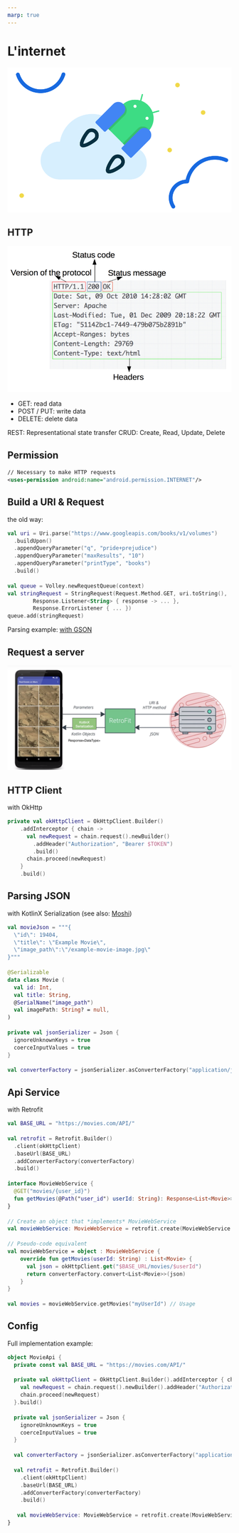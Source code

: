```yaml
---
marp: true
---
```


<!-- headingDivider: 2 -->

# L'internet

![bg](../assets/jetpack.svg)

## HTTP

![bg right 90%](../assets/http.png)

- GET: read data
- POST / PUT: write data
- DELETE: delete data

REST: Representational state transfer
CRUD: Create, Read, Update, Delete

## Permission

```xml
// Necessary to make HTTP requests
<uses-permission android:name="android.permission.INTERNET"/>
```

## Build a URI & Request

the old way:

```kotlin
val uri = Uri.parse("https://www.googleapis.com/books/v1/volumes")
  .buildUpon()
  .appendQueryParameter("q", "pride+prejudice")
  .appendQueryParameter("maxResults", "10")
  .appendQueryParameter("printType", "books")
  .build()

val queue = Volley.newRequestQueue(context)
val stringRequest = StringRequest(Request.Method.GET, uri.toString(),
        Response.Listener<String> { response -> ... },
        Response.ErrorListener { ... })
queue.add(stringRequest)
```

Parsing example: [with GSON](https://developer.android.com/training/volley/request-custom#example:-gsonrequest)

## Request a server

![rest](../assets/request.png)

## HTTP Client

with OkHttp

```kotlin
private val okHttpClient = OkHttpClient.Builder()
    .addInterceptor { chain ->
      val newRequest = chain.request().newBuilder()
        .addHeader("Authorization", "Bearer $TOKEN")
        .build()
      chain.proceed(newRequest)
    }
    .build()
```

## Parsing JSON

with KotlinX Serialization (see also: [Moshi](https://github.com/square/moshi))

```kotlin
val movieJson = """{
  \"id\": 19404,
  \"title\": \"Example Movie\",
  \"image_path\":\"/example-movie-image.jpg\"
}"""

@Serializable
data class Movie (
  val id: Int,
  val title: String,
  @SerialName("image_path")
  val imagePath: String? = null,
)

private val jsonSerializer = Json {
  ignoreUnknownKeys = true
  coerceInputValues = true
}

val converterFactory = jsonSerializer.asConverterFactory("application/json".toMediaType())
```

## Api Service

with Retrofit

```kotlin
val BASE_URL = "https://movies.com/API/"

val retrofit = Retrofit.Builder()
  .client(okHttpClient)
  .baseUrl(BASE_URL)
  .addConverterFactory(converterFactory)
  .build()

interface MovieWebService {
  @GET("movies/{user_id}")
  fun getMovies(@Path("user_id") userId: String): Response<List<Movie>>
}

// Create an object that *implements* MovieWebService
val movieWebService: MovieWebService = retrofit.create(MovieWebService::class.java)

// Pseudo-code equivalent
val movieWebService = object : MovieWebService {
    override fun getMovies(userId: String) : List<Movie> {
      val json = okHttpClient.get("$BASE_URL/movies/$userId")
      return converterFactory.convert<List<Movie>>(json)
    }
}

val movies = movieWebService.getMovies("myUserId") // Usage
```

## Config

Full implementation example:

```kotlin
object MovieApi {
  private const val BASE_URL = "https://movies.com/API/"

  private val okHttpClient = OkHttpClient.Builder().addInterceptor { chain ->
    val newRequest = chain.request().newBuilder().addHeader("Authorization", "Bearer $TOKEN").build()
    chain.proceed(newRequest)
  }.build()

  private val jsonSerializer = Json {
    ignoreUnknownKeys = true
    coerceInputValues = true
  }

  val converterFactory = jsonSerializer.asConverterFactory("application/json".toMediaType())

  val retrofit = Retrofit.Builder()
    .client(okHttpClient)
    .baseUrl(BASE_URL)
    .addConverterFactory(converterFactory)
    .build()

   val movieWebService: MovieWebService = retrofit.create(MovieWebService::class.java)
}
```

